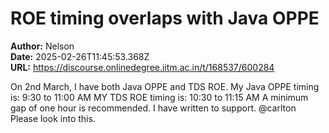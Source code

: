 # ROE timing overlaps with Java OPPE

**Author:** Nelson  
**Date:** 2025-02-26T11:45:53.368Z  
**URL:** https://discourse.onlinedegree.iitm.ac.in/t/168537/600284

On 2nd March, I have both Java OPPE and TDS ROE.
My Java OPPE timing is: 9:30 to 11:00 AM
MY TDS ROE timing is: 10:30 to 11:15 AM
A minimum gap of one hour is recommended.
I have written to support.
@carlton Please look into this.
